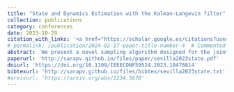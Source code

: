 ```yaml
---
title: "State and Dynamics Estimation with the Kalman-Langevin filter"
collection: publications
category: conferences
date: 2023-10-29
citation_with_links: '<a href="https://scholar.google.es/citations?user=x02G5UoAAAAJ&hl=es&oi=ao">Sevilla, M.</a>, <a href="https://sites.google.com/view/nzilberstein">Zilberstein, N.</a>, Cox, B., <strong>Pérez-Vieites, S.</strong>, <a href="https://victorelvira.github.io/">Elvira, V.</a>, & <a href="https://segarra.rice.edu/">Segarra, S.</a> (2023). State and Dynamics Estimation with the Kalman-Langevin filter. In <i>2023 57th Asilomar Conference on Signals, Systems, and Computers</i> (pp.1372-1376). IEEE.'
# permalink: /publication/2024-02-17-paper-title-number-4  # Commented out - no individual page
abstract: 'We present a novel sampling algorithm designed for the joint estimation of the states and a graph which partially models the state dynamics within a state-space representation. In particular, the dynamics are composed by the output of a graph filter whose input is a partially known adjacency matrix. Our algorithm learns the unknown part of the adjacency matrix. Our proposed method combines the classical Kalman filter for state estimation with annealed Langevin diffusion. This allows us to approximate the maximum a posteriori of the states and dynamics given observations by sampling from the posterior distribution. We exploit the prior information embedded in a dataset of graphs of varying sizes through the utilization of graph neural networks. We empirically demonstrate that integrating a learned prior distribution into the estimation process significantly improves estimation performance.'
paperurl: 'http://sarapv.github.io/files/paper/sevilla2023state.pdf'
doiurl: 'https://doi.org/10.1109/IEEECONF59524.2023.10476814'
bibtexurl: 'http://sarapv.github.io/files/bibtex/sevilla2023state.txt'
#arxivurl: 'https://arxiv.org/abs/1234.5678'
---
```

